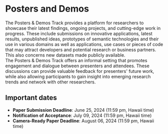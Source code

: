 # Posters and Demos
The Posters & Demos Track provides a platform for researchers to showcase their latest findings, ongoing projects, and cutting-edge work in progress. These include submissions on innovative applications, latest results, unpublished ideas, prototypes of semantic technologies and their use in various domains as well as applications, use cases or pieces of code that may attract developers and potential research or business partners. This also concerns new datasets made publicly available.  
The Posters & Demos Track offers an informal setting that promotes engagement and dialogue between presenters and attendees. These discussions can provide valuable feedback for presenters' future work, while also allowing participants to gain insight into emerging research trends and network with other researchers.

## Important dates
* **Paper Submission Deadline**: June 25, 2024 (11:59 pm, Hawaii time)
* **Notification of Acceptance**: July 09, 2024 (11:59 pm, Hawaii time)
* **Camera-Ready Paper Deadline**: August 06, 2024 (11:59 pm, Hawaii time)

